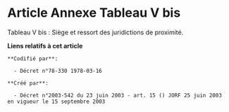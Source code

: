 # Article Annexe Tableau V bis

Tableau V bis : Siège et ressort des juridictions de proximité.

**Liens relatifs à cet article**

	**Codifié par**:

	  - Décret n°78-330 1978-03-16

	**Créé par**:

	  - Décret n°2003-542 du 23 juin 2003 - art. 15 () JORF 25 juin 2003 en vigueur le 15 septembre 2003
